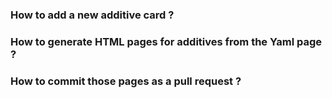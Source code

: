 ### How to add a new additive card ?
### How to generate HTML pages for additives from the Yaml page ?
### How to commit those pages as a pull request ?
